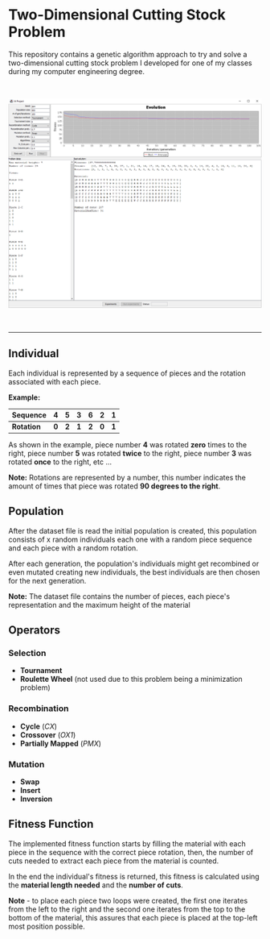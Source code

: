 # Two-Dimensional Cutting Stock Problem

This repository contains a genetic algorithm approach to try and solve a two-dimensional cutting stock problem I developed for one of my classes during my computer engineering degree.

<br>

![2DCuttingStockProblem](image.png)

<br>

---

## Individual
Each individual is represented by a sequence of pieces and the rotation associated with each piece.

**Example:**

| Sequence     | 4     | 5     | 3     | 6     | 2     | 1     |
| :----------- | :---- | :---- | :---- | :---- | :---- | :---- |
| **Rotation** | **0** | **2** | **1** | **2** | **0** | **1** |

As shown in the example, piece number **4** was rotated **zero** times to the right, piece number **5** was rotated **twice** to the right, piece number **3**  was rotated **once** to the right, etc ...

**Note:** Rotations are represented by a number, this number indicates the amount of times that piece was rotated **90 degrees to the right**.

## Population
After the dataset file is read the initial population is created, this population consists of x random individuals each one with a random piece sequence and each piece with a random rotation.

After each generation, the population's individuals might get recombined or even mutated creating new individuals, the best individuals are then chosen for the next generation.

**Note:** The dataset file contains the number of pieces, each piece's representation and the maximum height of the material

## Operators
### Selection
- **Tournament**
- **Roulette Wheel** (not used due to this problem being a minimization problem)

### Recombination
- **Cycle** (*CX*)
- **Crossover** (*OX1*)
- **Partially Mapped** (*PMX*)

### Mutation
- **Swap**
- **Insert**
- **Inversion**

## Fitness Function
The implemented fitness function starts by filling the material with each piece in the sequence with the correct piece rotation, then, the number of cuts needed to extract each piece from the material is counted.

In the end the individual's fitness is returned, this fitness is calculated using the **material length needed** and the **number of cuts**.

**Note** - to place each piece two loops were created, the first one iterates from the left to the right and the second one iterates from the top to the bottom of the material, this assures that each piece is placed at the top-left most position possible.